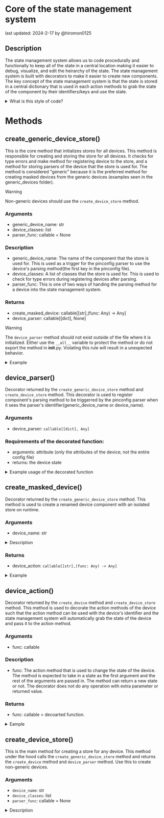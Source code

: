 # Core of the state management system
last updated: 2024-2-17
by @hiromon0125

## Description
The state management system allows us to code procedurally and functionally to keep all of the state in a central location making it easier to debug, visualize, and edit the heirarchy of the state. The state management system is built with decorators to make it easier to create new components. The key concept of the state management system is that the state is stored in a central dictionary that is used in each action methods to grab the state of the component by their identifiers/keys and use the state. 

<details>

<summary>What is this style of code?</summary>

In many programming courses, the students are taught to use OOP to create a program and OOP is not always the best solution for every problem especially with the idea of regid structure in classes and behaviors using polymorphism and Liskov Substitution Principle. For catbot we often found ourselves having to wipe a bunch of classes all together to support a new electrical component that is built differently than the previous one; often times done last minute before an exihibition. I (@hiromon0125) wondered why not make classes that can be reused? The problem is that making such class structure are complex and difficult. Especially when we do not know where that change could happen in the future. It is hard to predict and making every single class to be reusable is just not practical and triple in complexity with enormous amount of classes. We also had numerous issue with python's limited ability to support OOP techniques, so I (@hiromon0125) looked for an alternative solution to our problem and arrived to the best blend of Object oriented, Procedural, and Functional programming. This state management system is built with this blend in mind. Which resulted in the lowest coupling and highest cohesion in the code while also being explicite in the code. 
The OOP is used to declare the models used to describe the shape of the robot/hardware that are often just a struct and can be easily visualized within the pinconfig file. The procedural programming is used to declare the actions that can be called to change the state of the hardware. Making it easier than ever to write a small test function. The functional programming is used to abstract the link of the state to the actions. Majority of the code written for the state management system borrows many techniques from functional programming. 
The result is a state management system that is organized per component and integrated with pinconfig file. The state management system is also very easy to test and debug and also protect unwanted access to private methods and variables in the classes. There are also many other benefits like omitting unused component stores and actions that can be called from any locations; all a dev need to do is to import the action from the correct file and call the action. This result us to easily integrate the state management system with any higher level system like API or controllers.

</details>

# Methods

## create_generic_device_store()

This is the core method that initializes stores for all devices. This method is responsible for creating and storing the store for all devices. It checks for type errors and make method for registering device to the store, and a method for storing parsers of the device that the store is used for. The method is considered "generic" because it is the preferred method for creating masked devices from the generic devices (examples seen in the generic_devices folder). 

> [!WARNING]
> Non-generic devices should use the `create_device_store` method.

### Arguments
* generic_device_name: str
* device_classes: list
* parser_func: callable = None

### Description
* generic_device_name: The name of the component that the store is used for. This is used as a trigger for the pinconfig parser to use the device's parsing method(the first key in the pinconfig file).
* device_classes: A list of classes that the store is used for. This is used to check for type errors during registering devices after parsing.
* parser_func: This is one of two ways of handing the parsing method for a device into the state management system.

### Returns
* create_masked_device: callable[[str],(func: Any) -> Any]
* device_parser: callable[[dict], None]

> [!WARNING]
> The `device_parser` method should not exist outside of the file where it is initialized. Either use the `__all__` variable to protect the method or do not export the method in __init__.py. Violating this rule will result in a unexpected behavior.

<details>

<summary> Example </summary>

```py
create_output_device_component, _output_device_parser = create_generic_device_store(
    "output_device", (DigitalOutputDevice, FakeDigitalOutputDevice)
)

@_output_device_parser
def parse_output_device(config):
    """
    Parse a new output device.

    Args:
        pin_num (int): the pin number of the device

    Returns:
        (DigitalOutputDevice) the new output device
    """
    if not isinstance(config, int):
        raise ValueError("Must be a pin number. Got " + str(config))
    if is_dev():
        return FakeDigitalOutputDevice(config)
    else:
        return DigitalOutputDevice(config)
```

</details>

## device_parser()
Decorator returned by the `create_generic_device_store` method and `create_device_store` method. This decorator is used to register component's parsing method to be triggerred by the pinconfig parser when it sees the parser's identifier(generic_device_name or device_name). 

### Arguments
* device_parser: `callable[[dict], Any]`

### Requirements of the decorated function:
- arguments: attribute (only the attributes of the device; not the entire config file)
- returns: the device state

<details>

<summary>Example usage of the decorated function</summary>

Lets say you have the following config file:
```json
{
  "valve": {
    "left_valve": 1
    },
    "muscle": {
      "left_muscle": {
        "pressure": "left_pressure",
            "valve": "left_valve"
        }
    }
}
```
Then only the "1" or {"pressure": "left_pressure","valve": "left_valve"} will be passed to the parser function.

Example:
```py
@device_parser
def parse_valve(attribute: int):
    if not isinstance(attribute, int):
        raise ValueError("Must be a pin number. Got " + str(attribute))
    if is_dev():
        return FakeDigitalOutputDevice(attribute)
    else:
        return DigitalOutputDevice(attribute)
```
</details>


## create_masked_device()
Decorator returned by the `create_generic_device_store` method. This method is used to create a renamed device component with an isolated store on runtime. 

### Arguments
* device_name: str

<details>

<summary>Description</summary>

* device_name: The name of the component that the store is used for. This is used as a trigger for the pinconfig parser to use the device's parsing method.

</details>

### Returns
* device_action: `callable[[str],(func: Any) -> Any]`

<details>

<summary>Example</summary>

```py
valve_action, valve_parser = create_output_device_component("valve")
# 'create_output_device_component' is the variable to this function call first 
# initialized by the generic device store.

@valve_parser
def parse_valve(arribute: int):
    if not isinstance(arribute, int):
        raise ValueError("Must be a pin number. Got " + str(arribute))
    if is_dev():
        return FakeDigitalOutputDevice(arribute)
    else:
        return DigitalOutputDevice(arribute)

@valve_action
def turn_valve_on(valve: DigitalOutputDevice) -> None:
    valve.on()
```
</details>


## device_action()
Decorator returned by the `create_device` method and `create_device_store` method. This method is used to decorate the action methods of the device such that the action method can be used with the device's identifier and the state management system will automatically grab the state of the device and pass it to the action method.

### Arguments
* func: callable

### Description
* func: The action method that is used to change the state of the device. The method is expected to take in a state as the first argument and the rest of the arguments are passed in. The method can return a new state or not. The decorator does not do any operation with extra parameter or returned value. 

### Returns
* func: callable = decoarted function. 

<details>

<summary>Eample</summary>

```py
device_action = create_device("device_name")

@device_action
def set_state(state: stateClass, new_state: Any) -> stateClass:
    state.operate()
    return state
```
other examples can be found in valve.py or pressure.py

</details>


## create_device_store()

This is the main method for creating a store for any device. This method under the hood calls the `create_generic_device_store` method and returns the `create_device` method and `device_parser` method. Use this to create non-generic devices.

### Arguments
* `device_name`: str
* `device_classes`: list
* `parser_func`: callable = None

<details>

<summary>Description</summary>

* `device_name`: The name of the component that the store is used for. This is used as a trigger for the pinconfig parser to use the device's parsing method.
* `device_classes`: A list of classes that the store is used for. This is used to check for type errors during registering devices after parsing.
* `parser_func`: This is one of two ways of handing the parsing method for a device into the state management system. You can use this instead of the `device_parser` decorator.

</detail>

### Returns
* `create_device`: callable[[str],(func: Any) -> Any]
* `device_parser`: callable[[dict], None]

<details>

<summary>Description</summary>

* `device_action`: a decorator for device actions. This is used wrap a device action so that the device state is swapped with the state on runtime.
* `device_parser`: a decorator for device initializers that parses the config and creates a new device instance and returns the device to be stored in the store. This parser function will be called during initialization for the application.

</details>

<details>

<summary>Example</summary>

```py
    device_action, device_parser = create_device_store("valve", [DigitalOutputDevice, FakeDigitalOutputDevice])

    @device_parser
    def parse_valve(config):
        if not isinstance(config, int):
            raise ValueError("Must be a pin number. Got " + str(config))
        if is_dev():
            return FakeDigitalOutputDevice(config)
        else:
            return DigitalOutputDevice(config)

    @device_action
    def turn_valve_on(valve: DigitalOutputDevice) -> None:
        valve.on()
```
</details>


## configure_device()

This method is used to configure the device with the pinconfig file. This method will parse the pinconfig file w/ file_kv_generator method and create the store for the device.

> [!NOTE]
> This method must be called before any script file runs to ensure that all of the devices are properly configured.

> [!WARNING]
> If the device's parser isn't registered in the global parser store, the method will skip the device and print a warning message. This could happen for two reasons. The device store was not initialized due to the file that the initializer is in was not imported in the script file(memory benefit), or the parser's identifier had a typo in the pinconfig file(Will need to be fixed immediately).

### Arguments
* file_name: str = "pinconfig.json"
* file_kv_generator: callable[[str], Generator[tuple[Any, Any], Any, None]] = open_json
